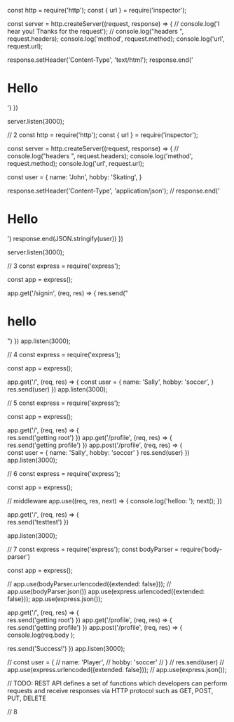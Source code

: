 const http = require('http');
const { url } = require('inspector');

const server = http.createServer((request, response) => {
  // console.log('I hear you! Thanks for the request');
  // console.log("headers ", request.headers);
  console.log('method', request.method);
  console.log('url', request.url);

  response.setHeader('Content-Type', 'text/html');
  response.end('<h1>Hello</h1>')
})

server.listen(3000);

// 2
const http = require('http');
const { url } = require('inspector');

const server = http.createServer((request, response) => {
  // console.log("headers ", request.headers);
  console.log('method', request.method);
  console.log('url', request.url);

  const user = {
    name: 'John',
    hobby: 'Skating',
  }

  response.setHeader('Content-Type', 'application/json');
  // response.end('<h1>Hello</h1>')
  response.end(JSON.stringify(user))
})

server.listen(3000);

// 3
const express = require('express');

const app = express();

app.get('/signin', (req, res) => {
  res.send("<h1>hello</h1>")
})
app.listen(3000);

// 4
const express = require('express');

const app = express();

app.get('/', (req, res) => {
  const user = {
    name: 'Sally',
    hobby: 'soccer',
  }
  res.send(user)
})
app.listen(3000);

// 5
const express = require('express');

const app = express();

app.get('/', (req, res) => {  
  res.send('getting root')
})
app.get('/profile', (req, res) => {  
  res.send('getting profile')
})
app.post('/profile', (req, res) => {  
  const user = {
    name: 'Sally',
    hobby: 'soccer'
  }
  res.send(user)
})
app.listen(3000);

// 6
const express = require('express');

const app = express();

// middleware
app.use((req, res, next) => {
  console.log('helloo: ');
  next();
})

app.get('/', (req, res) => {  
  res.send('testtest')
})

app.listen(3000);

// 7
const express = require('express');
const bodyParser = require('body-parser')

const app = express();

// app.use(bodyParser.urlencoded({extended: false}));
// app.use(bodyParser.json())
app.use(express.urlencoded({extended: false}));
app.use(express.json());

app.get('/', (req, res) => {  
  res.send('getting root')
})
app.get('/profile', (req, res) => {  
  res.send('getting profile')
})
app.post('/profile', (req, res) => {  
  console.log(req.body );
  
  res.send('Success!')
})
app.listen(3000);


// const user = {
//   name: 'Player',
//   hobby: 'soccer'
// }
// res.send(user)
// app.use(express.urlencoded({extended: false}));
// app.use(express.json());

// TODO: REST API defines a set of functions which developers can perform requests and receive responses via HTTP protocol such as GET, POST, PUT, DELETE

//  8